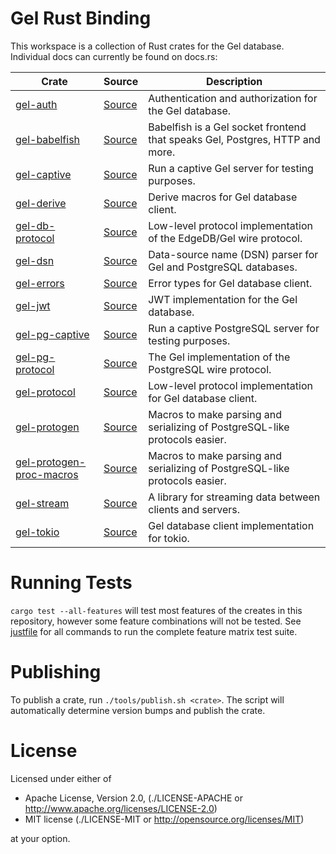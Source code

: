 Gel Rust Binding
===================

This workspace is a collection of Rust crates for the Gel database. Individual
docs can currently be found on docs.rs:

| Crate | Source | Description |
|-------|--------|-------------|
| [gel-auth](https://docs.rs/gel-auth) | [Source](./gel-auth) | Authentication and authorization for the Gel database. |
| [gel-babelfish](https://docs.rs/gel-babelfish) | [Source](./gel-babelfish) | Babelfish is a Gel socket frontend that speaks Gel, Postgres, HTTP and more. |
| [gel-captive](https://docs.rs/gel-captive) | [Source](./gel-captive) | Run a captive Gel server for testing purposes. |
| [gel-derive](https://docs.rs/gel-derive) | [Source](./gel-derive) | Derive macros for Gel database client. |
| [gel-db-protocol](https://docs.rs/gel-db-protocol) | [Source](./gel-db-protocol) | Low-level protocol implementation of the EdgeDB/Gel wire protocol. |
| [gel-dsn](https://docs.rs/gel-dsn) | [Source](./gel-dsn) | Data-source name (DSN) parser for Gel and PostgreSQL databases. |
| [gel-errors](https://docs.rs/gel-errors) | [Source](./gel-errors) | Error types for Gel database client. |
| [gel-jwt](https://docs.rs/gel-jwt) | [Source](./gel-jwt) | JWT implementation for the Gel database. |
| [gel-pg-captive](https://docs.rs/gel-pg-captive) | [Source](./gel-pg-captive) | Run a captive PostgreSQL server for testing purposes. |
| [gel-pg-protocol](https://docs.rs/gel-pg-protocol) | [Source](./gel-pg-protocol) | The Gel implementation of the PostgreSQL wire protocol. |
| [gel-protocol](https://docs.rs/gel-protocol) | [Source](./gel-protocol) | Low-level protocol implementation for Gel database client. |
| [gel-protogen](https://docs.rs/gel-protogen) | [Source](./gel-protogen) | Macros to make parsing and serializing of PostgreSQL-like protocols easier. |
| [gel-protogen-proc-macros](https://docs.rs/gel-protogen-proc-macros) | [Source](./gel-protogen-proc-macros) | Macros to make parsing and serializing of PostgreSQL-like protocols easier. |
| [gel-stream](https://docs.rs/gel-stream) | [Source](./gel-stream) | A library for streaming data between clients and servers. |
| [gel-tokio](https://docs.rs/gel-tokio) | [Source](./gel-tokio) | Gel database client implementation for tokio. |

Running Tests
=============

`cargo test --all-features` will test most features of the creates in this
repository, however some feature combinations will not be tested. See
[justfile](./justfile) for all commands to run the complete feature matrix test
suite.

Publishing
==========

To publish a crate, run `./tools/publish.sh <crate>`. The script will
automatically determine version bumps and publish the crate.

License
=======

Licensed under either of

* Apache License, Version 2.0,
  (./LICENSE-APACHE or http://www.apache.org/licenses/LICENSE-2.0)
* MIT license (./LICENSE-MIT or http://opensource.org/licenses/MIT)

at your option.
